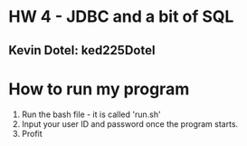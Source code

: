 # HW 4 - JDBC and a bit of SQL
## Kevin Dotel: ked225Dotel

# How to run my program
1. Run the bash file - it is called 'run.sh'
2. Input your user ID and password once the program starts.
3. Profit 
